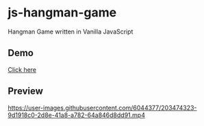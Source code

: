 # js-hangman-game
Hangman Game written in Vanilla JavaScript

## Demo
[Click here](https://codepen.io/mpsinghk/full/VwdXYvZ)

## Preview
https://user-images.githubusercontent.com/6044377/203474323-9d1918c0-2d8e-41a8-a782-64a846d8dd91.mp4
